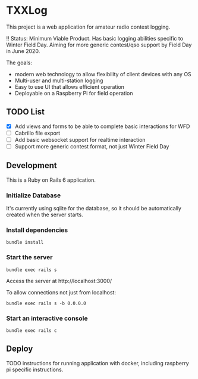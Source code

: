 # TXXLog

This project is a web application for amateur radio contest logging. 

:bangbang: Status: Minimum Viable Product. Has basic logging abilities specific to Winter Field Day. Aiming for more generic contest/qso support by Field Day in June 2020.

The goals:
* modern web technology to allow flexibility of client devices with any OS
* Multi-user and multi-station logging
* Easy to use UI that allows efficient operation
* Deployable on a Raspberry Pi for field operation

## TODO List
- [x] Add views and forms to be able to complete basic interactions for WFD
- [ ] Cabrillo file export
- [ ] Add basic websocket support for realtime interaction
- [ ] Support more generic contest format, not just Winter Field Day

## Development

This is a Ruby on Rails 6 application.

### Initialize Database

It's currently using sqlite for the database, so it should be automatically created when the server starts.

### Install dependencies
```bundle install```

### Start the server
```bundle exec rails s```

Access the server at http://localhost:3000/

To allow connections not just from localhost:

```bundle exec rails s -b 0.0.0.0```

### Start an interactive console
```bundle exec rails c```

## Deploy

TODO instructions for running application with docker, including raspberry pi specific instructions.

